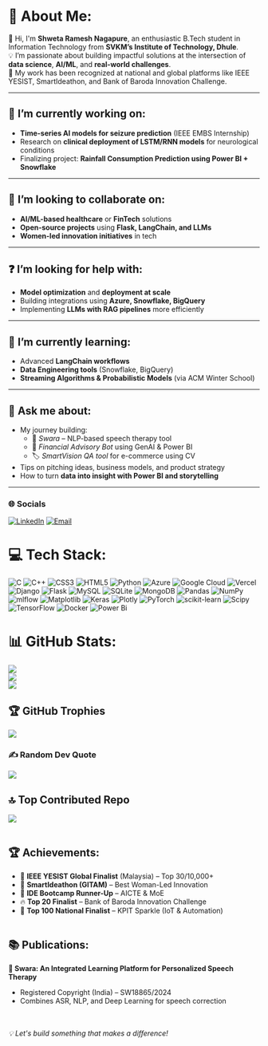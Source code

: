 # 💫 About Me:

👋 Hi, I'm **Shweta Ramesh Nagapure**, an enthusiastic B.Tech student in Information Technology from **SVKM’s Institute of Technology, Dhule**.  
💡 I’m passionate about building impactful solutions at the intersection of **data science**, **AI/ML**, and **real-world challenges**.  
🔬 My work has been recognized at national and global platforms like IEEE YESIST, SmartIdeathon, and Bank of Baroda Innovation Challenge.

---

## 🔭 I’m currently working on:
- **Time-series AI models for seizure prediction** (IEEE EMBS Internship)
- Research on **clinical deployment of LSTM/RNN models** for neurological conditions
- Finalizing project: **Rainfall Consumption Prediction using Power BI + Snowflake**

---

## 🤝 I’m looking to collaborate on:
- **AI/ML-based healthcare** or **FinTech** solutions  
- **Open-source projects** using **Flask, LangChain, and LLMs**  
- **Women-led innovation initiatives** in tech

---

## ❓ I’m looking for help with:
- **Model optimization** and **deployment at scale**
- Building integrations using **Azure, Snowflake, BigQuery**
- Implementing **LLMs with RAG pipelines** more efficiently

---

## 🌱 I’m currently learning:
- Advanced **LangChain workflows**
- **Data Engineering tools** (Snowflake, BigQuery)
- **Streaming Algorithms & Probabilistic Models** (via ACM Winter School)

---

## 💬 Ask me about:
- My journey building:
  - 🧠 *Swara* – NLP-based speech therapy tool  
  - 💸 *Financial Advisory Bot* using GenAI & Power BI  
  - 🏷️ *SmartVision QA tool* for e-commerce using CV  
- Tips on pitching ideas, business models, and product strategy  
- How to turn **data into insight with Power BI and storytelling**

---

### 🌐 Socials

[![LinkedIn](https://img.shields.io/badge/LinkedIn-%230077B5.svg?style=for-the-badge&logo=linkedin&logoColor=white)](https://www.linkedin.com/in/shweta-nagapure-4612a2269)
[![Email](https://img.shields.io/badge/Email-D14836?style=for-the-badge&logo=gmail&logoColor=white)](mailto:shwetanagapure1024@gmail.com)


# 💻 Tech Stack:
![C](https://img.shields.io/badge/c-%2300599C.svg?style=for-the-badge&logo=c&logoColor=white) ![C++](https://img.shields.io/badge/c++-%2300599C.svg?style=for-the-badge&logo=c%2B%2B&logoColor=white) ![CSS3](https://img.shields.io/badge/css3-%231572B6.svg?style=for-the-badge&logo=css3&logoColor=white) ![HTML5](https://img.shields.io/badge/html5-%23E34F26.svg?style=for-the-badge&logo=html5&logoColor=white) ![Python](https://img.shields.io/badge/python-3670A0?style=for-the-badge&logo=python&logoColor=ffdd54) ![Azure](https://img.shields.io/badge/azure-%230072C6.svg?style=for-the-badge&logo=microsoftazure&logoColor=white) ![Google Cloud](https://img.shields.io/badge/GoogleCloud-%234285F4.svg?style=for-the-badge&logo=google-cloud&logoColor=white) ![Vercel](https://img.shields.io/badge/vercel-%23000000.svg?style=for-the-badge&logo=vercel&logoColor=white) ![Django](https://img.shields.io/badge/django-%23092E20.svg?style=for-the-badge&logo=django&logoColor=white) ![Flask](https://img.shields.io/badge/flask-%23000.svg?style=for-the-badge&logo=flask&logoColor=white) ![MySQL](https://img.shields.io/badge/mysql-4479A1.svg?style=for-the-badge&logo=mysql&logoColor=white) ![SQLite](https://img.shields.io/badge/sqlite-%2307405e.svg?style=for-the-badge&logo=sqlite&logoColor=white) ![MongoDB](https://img.shields.io/badge/MongoDB-%234ea94b.svg?style=for-the-badge&logo=mongodb&logoColor=white) ![Pandas](https://img.shields.io/badge/pandas-%23150458.svg?style=for-the-badge&logo=pandas&logoColor=white) ![NumPy](https://img.shields.io/badge/numpy-%23013243.svg?style=for-the-badge&logo=numpy&logoColor=white) ![mlflow](https://img.shields.io/badge/mlflow-%23d9ead3.svg?style=for-the-badge&logo=numpy&logoColor=blue) ![Matplotlib](https://img.shields.io/badge/Matplotlib-%23ffffff.svg?style=for-the-badge&logo=Matplotlib&logoColor=black) ![Keras](https://img.shields.io/badge/Keras-%23D00000.svg?style=for-the-badge&logo=Keras&logoColor=white) ![Plotly](https://img.shields.io/badge/Plotly-%233F4F75.svg?style=for-the-badge&logo=plotly&logoColor=white) ![PyTorch](https://img.shields.io/badge/PyTorch-%23EE4C2C.svg?style=for-the-badge&logo=PyTorch&logoColor=white) ![scikit-learn](https://img.shields.io/badge/scikit--learn-%23F7931E.svg?style=for-the-badge&logo=scikit-learn&logoColor=white) ![Scipy](https://img.shields.io/badge/SciPy-%230C55A5.svg?style=for-the-badge&logo=scipy&logoColor=%white) ![TensorFlow](https://img.shields.io/badge/TensorFlow-%23FF6F00.svg?style=for-the-badge&logo=TensorFlow&logoColor=white) ![Docker](https://img.shields.io/badge/docker-%230db7ed.svg?style=for-the-badge&logo=docker&logoColor=white) ![Power Bi](https://img.shields.io/badge/power_bi-F2C811?style=for-the-badge&logo=powerbi&logoColor=black)
# 📊 GitHub Stats:
![](https://github-readme-stats.vercel.app/api?username=ShwetaNagapure&theme=radical&hide_border=false&include_all_commits=false&count_private=false)<br/>
![](https://nirzak-streak-stats.vercel.app/?user=ShwetaNagapure&theme=radical&hide_border=false)<br/>
![](https://github-readme-stats.vercel.app/api/top-langs/?username=ShwetaNagapure&theme=radical&hide_border=false&include_all_commits=false&count_private=false&layout=compact)

## 🏆 GitHub Trophies
![](https://github-profile-trophy.vercel.app/?username=ShwetaNagapure&theme=radical&no-frame=false&no-bg=true&margin-w=4)

### ✍️ Random Dev Quote
![](https://quotes-github-readme.vercel.app/api?type=horizontal&theme=radical)

## 🔝 Top Contributed Repo
![](https://github-contributor-stats.vercel.app/api?username=ShwetaNagapure&limit=5&theme=dark&combine_all_yearly_contributions=true)
<br><br>
## 🏆 Achievements:
- 🥇 **IEEE YESIST Global Finalist** (Malaysia) – Top 30/10,000+  
- 🥈 **SmartIdeathon (GITAM)** – Best Woman-Led Innovation  
- 🥉 **IDE Bootcamp Runner-Up** – AICTE & MoE  
- 🔥 **Top 20 Finalist** – Bank of Baroda Innovation Challenge  
- 🏅 **Top 100 National Finalist** – KPIT Sparkle (IoT & Automation)
<br><br>
## 📚 Publications:
**📄 Swara: An Integrated Learning Platform for Personalized Speech Therapy**  
- Registered Copyright (India) – SW18865/2024  
- Combines ASR, NLP, and Deep Learning for speech correction


<br><br>
_💡 Let's build something that makes a difference!_

